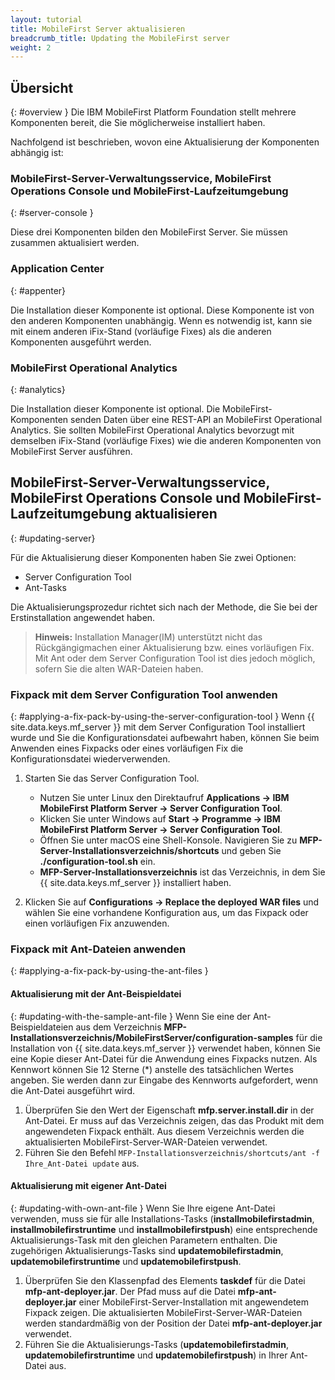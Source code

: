 ```yaml
---
layout: tutorial
title: MobileFirst Server aktualisieren
breadcrumb_title: Updating the MobileFirst server
weight: 2
---
```

<!-- NLS_CHARSET=UTF-8 -->
## Übersicht
{: #overview }
Die IBM MobileFirst Platform Foundation stellt mehrere Komponenten bereit, die Sie möglicherweise installiert haben. 

Nachfolgend ist beschrieben, wovon eine Aktualisierung der Komponenten abhängig ist:

### MobileFirst-Server-Verwaltungsservice, MobileFirst Operations Console und MobileFirst-Laufzeitumgebung
{: #server-console }

Diese drei Komponenten bilden den MobileFirst Server. Sie müssen zusammen aktualisiert werden. 

### Application Center
{: #appenter}

Die Installation dieser Komponente ist optional. Diese Komponente ist von den anderen Komponenten unabhängig. Wenn es notwendig ist, kann sie mit einem anderen iFix-Stand (vorläufige Fixes) als die anderen Komponenten ausgeführt werden. 

### MobileFirst Operational Analytics
{: #analytics}

Die Installation dieser Komponente ist optional. Die MobileFirst-Komponenten senden Daten über eine REST-API an MobileFirst Operational Analytics. Sie sollten MobileFirst Operational Analytics bevorzugt mit demselben iFix-Stand (vorläufige Fixes) wie die anderen Komponenten von MobileFirst Server ausführen. 


## MobileFirst-Server-Verwaltungsservice, MobileFirst Operations Console und MobileFirst-Laufzeitumgebung aktualisieren
{: #updating-server}

Für die Aktualisierung dieser Komponenten haben Sie zwei Optionen: 
* Server Configuration Tool
* Ant-Tasks

Die Aktualisierungsprozedur richtet sich nach der Methode, die Sie bei der Erstinstallation angewendet haben. 

> **Hinweis:** Installation Manager(IM) unterstützt nicht das Rückgängigmachen einer Aktualisierung bzw. eines vorläufigen Fix. Mit Ant oder dem Server Configuration Tool ist dies jedoch möglich, sofern Sie die alten WAR-Dateien haben. 

### Fixpack mit dem Server Configuration Tool anwenden
{: #applying-a-fix-pack-by-using-the-server-configuration-tool }
Wenn {{ site.data.keys.mf_server }} mit dem Server Configuration Tool installiert wurde und Sie die
Konfigurationsdatei aufbewahrt haben,
können Sie beim Anwenden eines Fixpacks oder eines vorläufigen Fix die Konfigurationsdatei wiederverwenden. 

1. Starten Sie das Server Configuration Tool.
    * Nutzen Sie unter Linux den Direktaufruf **Applications → IBM MobileFirst Platform Server → Server Configuration Tool**.
    * Klicken Sie unter Windows auf **Start → Programme → IBM MobileFirst Platform Server → Server Configuration Tool**.
    * Öffnen Sie unter macOS eine Shell-Konsole. Navigieren Sie zu **MFP-Server-Installationsverzeichnis/shortcuts** und geben Sie **./configuration-tool.sh** ein.
    * **MFP-Server-Installationsverzeichnis** ist das Verzeichnis, in dem Sie {{ site.data.keys.mf_server }} installiert haben.

2. Klicken Sie auf **Configurations → Replace the deployed WAR files** und wählen Sie eine vorhandene Konfiguration aus, um das Fixpack oder einen vorläufigen Fix anzuwenden.


### Fixpack mit Ant-Dateien anwenden
{: #applying-a-fix-pack-by-using-the-ant-files }

#### Aktualisierung mit der Ant-Beispieldatei
{: #updating-with-the-sample-ant-file }
Wenn Sie eine der Ant-Beispieldateien aus dem Verzeichnis
**MFP-Installationsverzeichnis/MobileFirstServer/configuration-samples**
für die Installation von {{ site.data.keys.mf_server }} verwendet haben, können Sie eine
Kopie dieser Ant-Datei für die Anwendung eines Fixpacks nutzen. Als Kennwort können Sie
12 Sterne (\*) anstelle des tatsächlichen Wertes angeben. Sie werden dann zur Eingabe des Kennworts aufgefordert, wenn die Ant-Datei
ausgeführt wird. 

1. Überprüfen Sie den Wert der Eigenschaft **mfp.server.install.dir** in der Ant-Datei. Er muss auf das Verzeichnis zeigen, das das Produkt mit dem angewendeten Fixpack enthält. Aus diesem Verzeichnis werden
die aktualisierten MobileFirst-Server-WAR-Dateien
verwendet. 
2. Führen Sie den Befehl `MFP-Installationsverzeichnis/shortcuts/ant -f Ihre_Ant-Datei update` aus. 

#### Aktualisierung mit eigener Ant-Datei
{: #updating-with-own-ant-file }
Wenn Sie Ihre eigene Ant-Datei verwenden, muss sie für alle Installations-Tasks
(**installmobilefirstadmin**, **installmobilefirstruntime** und
**installmobilefirstpush**) eine entsprechende Aktualisierungs-Task mit den gleichen Parametern enthalten. Die zugehörigen Aktualisierungs-Tasks
sind **updatemobilefirstadmin**, **updatemobilefirstruntime** und
**updatemobilefirstpush**. 

1. Überprüfen Sie den Klassenpfad des Elements **taskdef** für die Datei
**mfp-ant-deployer.jar**. Der Pfad muss auf die Datei
**mfp-ant-deployer.jar** einer MobileFirst-Server-Installation mit angewendetem Fixpack
zeigen. Die aktualisierten MobileFirst-Server-WAR-Dateien werden standardmäßig von der Position der Datei
**mfp-ant-deployer.jar** verwendet.
2. Führen Sie die Aktualisierungs-Tasks (**updatemobilefirstadmin**,
**updatemobilefirstruntime** und **updatemobilefirstpush**) in Ihrer Ant-Datei aus. 
